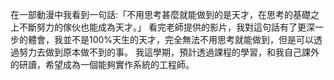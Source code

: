 在一部動漫中我看到一句話:「不用思考甚麼就能做到的是天才，在思考的基礎之上不斷努力的傢伙也能成為天才。」
看完老師提供的影片，我對這句話有了更深一步的體會，我並不是100%天生的天才，完全無法不用思考就能做到，但是可以透過努力去做到原本做不到的事。
我這學期，預計透過課程的學習，和我自己課外的研讀，希望成為一個能夠實作系統的工程師。
